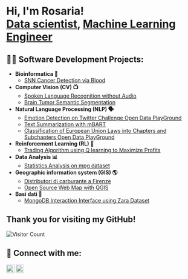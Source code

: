 <h1>Hi, I'm Rosaria! <br/><a href="https://github.com/RosLeo">Data scientist</a>, <a href="https://github.com/RosLeo">Machine Learning Engineer</a> </h1>

<h2>👨‍💻 Software Development Projects:</h2>

- <b> Bioinformatica 🧬</b>
  - [SNN Cancer Detection via Blood](https://github.com/RosLeo/SNN-Cancer_Detection_via_Blood.git)
- <b> Computer Vision (CV) 📺</b>
  - [Spoken Language Recognition without Audio](https://github.com/RosLeo/Spoken-Language-Recognition-without-Audio)
  - [Brain Tumor Semantic Segmentation](https://github.com/RosLeo/Brain_Tumor_Semantic_Segmentation)
- <b> Natural Language Processing (NLP) 🗣️ </b>
  - [Emotion Detection on Twitter Challenge Open Data PlayGround](https://github.com/RosLeo/Emotion-Detection-Challenge-on-Twitter)
  - [Text Summarization with mBART](https://github.com/RosLeo/Text-summarization)
  - [Classification of European Union Laws into Chapters and Subchapters Open Data PlayGround](https://github.com/RosLeo/ITADATAhack2023)
- <b> Reinforcement Learning (RL) 🌟 </b>
  - [Trading Algorithm using Q learning to Maximize Profits](https://github.com/RosLeo/Development-of-a-Trading-Algorithm-using-Q-learning-to-Maximize-Profits.)
- <b>Data Analysis 📊</b>
  - [Statistics Analysis on mpg dataset](https://github.com/RosLeo/Statistica-e-Analisi-dei-Dati)
- <b>Geographic information system (GIS) 🌎</b>
  - [Distributori di carburante a Firenze](https://github.com/RosLeo/Distributori-di-carburante-a-Firenze)
  - [Open Source Web Map with QGIS](https://github.com/RosLeo/Open-Source-Web-Map-with-QGIS)
- <b>Basi dati 💾</b>
  - [MongoDB Interaction Interface using Zara Dataset](https://github.com/RosLeo/Basi-Dati)
  
  

<h2> Thank you for visiting my GitHub! </h2>  

![Visitor Count](https://komarev.com/ghpvc/?username=YourGitHubUsername&style=flat-square)

<h2> 🤳 Connect with me:</h2>

[<img align="left" alt="Rosaria Leone | LinkedIn" width="22px" src="https://cdn.jsdelivr.net/npm/simple-icons@v3/icons/linkedin.svg" />][linkedin]
[<img align="left" alt="Rosaria Leone | Instagram" width="22px" src="https://cdn.jsdelivr.net/npm/simple-icons@v3/icons/instagram.svg" />][instagram]

[instagram]: https://www.instagram.com/rosarialeoneee/
[linkedin]: [www.linkedin.com/in/rosaria-leone-357026210](https://www.instagram.com/rosarialeoneee/)







